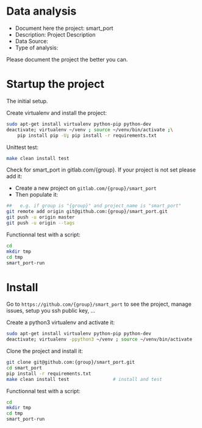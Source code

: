 # Data analysis
- Document here the project: smart_port
- Description: Project Description
- Data Source:
- Type of analysis:

Please document the project the better you can.

# Startup the project

The initial setup.

Create virtualenv and install the project:
```bash
sudo apt-get install virtualenv python-pip python-dev
deactivate; virtualenv ~/venv ; source ~/venv/bin/activate ;\
    pip install pip -U; pip install -r requirements.txt
```

Unittest test:
```bash
make clean install test
```

Check for smart_port in gitlab.com/{group}.
If your project is not set please add it:

- Create a new project on `gitlab.com/{group}/smart_port`
- Then populate it:

```bash
##   e.g. if group is "{group}" and project_name is "smart_port"
git remote add origin git@github.com:{group}/smart_port.git
git push -u origin master
git push -u origin --tags
```

Functionnal test with a script:

```bash
cd
mkdir tmp
cd tmp
smart_port-run
```

# Install

Go to `https://github.com/{group}/smart_port` to see the project, manage issues,
setup you ssh public key, ...

Create a python3 virtualenv and activate it:

```bash
sudo apt-get install virtualenv python-pip python-dev
deactivate; virtualenv -ppython3 ~/venv ; source ~/venv/bin/activate
```

Clone the project and install it:

```bash
git clone git@github.com:{group}/smart_port.git
cd smart_port
pip install -r requirements.txt
make clean install test                # install and test
```
Functionnal test with a script:

```bash
cd
mkdir tmp
cd tmp
smart_port-run
```
